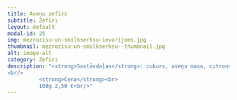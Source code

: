 ```yaml
---
title: Aveņu zefīrs
subtitle: Zefīri
layout: default
modal-id: 25
img: mezrozisu-un-smilkserksu-ievarijums.jpg
thumbnail: mezrozisu-un-smilkserksu--thumbnail.jpg
alt: image-alt
category: Zefiri
description: "<strong>Sastāvdaļas</strong>: cukurs, aveņu masa, citronskābe.<br/>
<br/>
          <strong>Cena</strong><br>
          100g 2,50 €<br/>"
---
```

